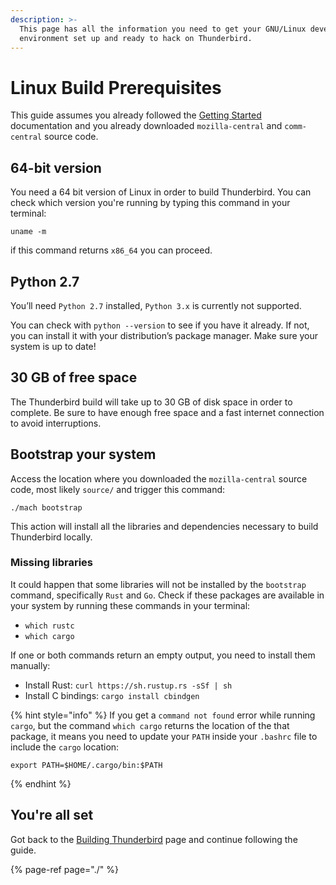 ```yaml
---
description: >-
  This page has all the information you need to get your GNU/Linux development
  environment set up and ready to hack on Thunderbird.
---
```


# Linux Build Prerequisites

This guide assumes you already followed the [Getting Started](https://github.com/thundernest/developer-docs/tree/cf723ef593ec303339590f2096f17c8cfc64514d/the-basics/untitled.md) documentation and you already downloaded `mozilla-central` and `comm-central` source code.

## 64-bit version

You need a 64 bit version of Linux in order to build Thunderbird. You can check which version you're running by typing this command in your terminal:

```text
uname -m
```

if this command returns `x86_64` you can proceed.

## Python 2.7

You’ll need `Python 2.7` installed, `Python 3.x` is currently not supported.

You can check with `python --version` to see if you have it already. If not, you can install it with your distribution’s package manager. Make sure your system is up to date!

## 30 GB of free space

The Thunderbird build will take up to 30 GB of disk space in order to complete. Be sure to have enough free space and a fast internet connection to avoid interruptions.

## Bootstrap your system

Access the location where you downloaded the `mozilla-central` source code, most likely `source/` and trigger this command:

```text
./mach bootstrap
```

This action will install all the libraries and dependencies necessary to build Thunderbird locally.

### Missing libraries

It could happen that some libraries will not be installed by the `bootstrap` command, specifically `Rust` and `Go`. Check if these packages are available in your system by running these commands in your terminal:

* `which rustc`
* `which cargo`

If one or both commands return an empty output, you need to install them manually:

* Install Rust: `curl https://sh.rustup.rs -sSf | sh`
* Install C bindings: `cargo install cbindgen`

{% hint style="info" %}
If you get a `command not found` error while running `cargo`, but the command `which cargo` returns the location of the that package, it means you need to update your `PATH` inside your `.bashrc` file to include the `cargo` location:

```text
export PATH=$HOME/.cargo/bin:$PATH
```
{% endhint %}

## You're all set

Got back to the [Building Thunderbird](./#build-configuration) page and continue following the guide.

{% page-ref page="./" %}

